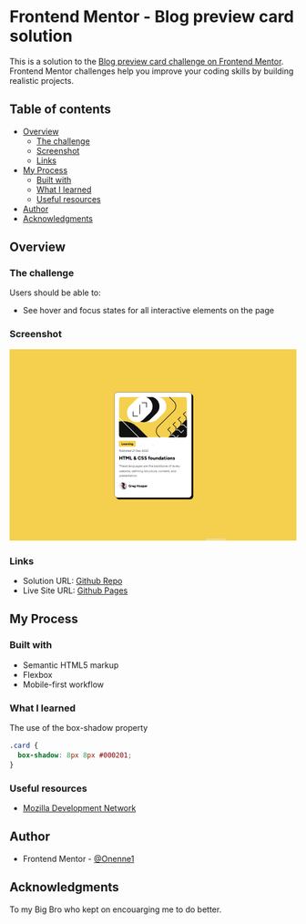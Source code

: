 # Frontend Mentor - Blog preview card solution

This is a solution to the [Blog preview card challenge on Frontend Mentor](https://www.frontendmentor.io/challenges/blog-preview-card-ckPaj01IcS). Frontend Mentor challenges help you improve your coding skills by building realistic projects.

## Table of contents

- [Overview](#overview)
  - [The challenge](#the-challenge)
  - [Screenshot](#screenshot)
  - [Links](#links)
- [My Process](#my-process)
  - [Built with](#built-with)
  - [What I learned](#what-i-learned)
  - [Useful resources](#useful-resources)
- [Author](#author)
- [Acknowledgments](#acknowledgments)

## Overview

### The challenge

Users should be able to:

- See hover and focus states for all interactive elements on the page

### Screenshot

![](./images/screenshot.png)

### Links

- Solution URL: [Github Repo](http://github.com/Onenne1/frontend-mentor-blog-preview-card)
- Live Site URL: [Github Pages](https://onenne1.github.io/frontend-mentor-blog-preview-card/)

## My Process

### Built with

- Semantic HTML5 markup
- Flexbox
- Mobile-first workflow

### What I learned

The use of the box-shadow property

```css
.card {
  box-shadow: 8px 8px #000201;
}
```

### Useful resources

- [Mozilla Development Network](https://www.mdn.com)

## Author

- Frontend Mentor - [@Onenne1](https://www.frontendmentor.io/profile/Onenne1)

## Acknowledgments

To my Big Bro who kept on encouarging me to do better.

